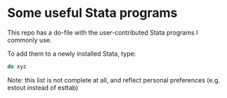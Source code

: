 # Some useful Stata programs

This repo has a do-file with the user-contributed Stata programs I commonly use.

To add them to a newly installed Stata, type:

```stata
do xyz
```

Note: this list is not complete at all, and reflect personal preferences (e.g. estout instead of esttab)

